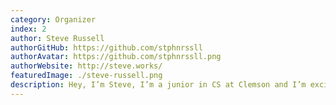 ```yaml
---
category: Organizer
index: 2
author: Steve Russell
authorGitHub: https://github.com/stphnrssll
authorAvatar: https://github.com/stphnrssll.png
authorWebsite: http://steve.works/
featuredImage: ./steve-russell.png
description: Hey, I’m Steve, I’m a junior in CS at Clemson and I’m excited to help students build their app ideas!
---
```

